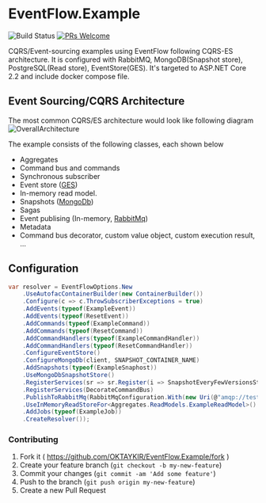 # EventFlow.Example
![Build Status](https://github.com/OKTAYKIR/EventFlow.Example/workflows/CI/badge.svg)
[![PRs Welcome](https://img.shields.io/badge/PRs-welcome-brightgreen.svg)](#contributing)

CQRS/Event-sourcing examples using EventFlow following CQRS-ES architecture. It is configured with RabbitMQ, MongoDB(Snapshot store), PostgreSQL(Read store), EventStore(GES). It's targeted to ASP.NET Core 2.2 and include docker compose file.

## Event Sourcing/CQRS Architecture
The most common CQRS/ES architecture would look like following diagram
![OverallArchitecture](https://github.com/OKTAYKIR/EventFlow.Example/blob/master/Images/architecture_diagram.png)

The example consists of the following classes, each shown below

- Aggregates
- Command bus and commands
- Synchronous subscriber
- Event store ([GES](https://eventstore.com/))
- In-memory read model.
- Snapshots ([MongoDb](https://www.mongodb.com/))
- Sagas
- Event publising (In-memory, [RabbitMq](https://www.rabbitmq.com/))
- Metadata
- Command bus decorator, custom value object, custom execution result, ...

## Configuration
```c#
var resolver = EventFlowOptions.New
    .UseAutofacContainerBuilder(new ContainerBuilder())
    .Configure(c => c.ThrowSubscriberExceptions = true)
    .AddEvents(typeof(ExampleEvent))
    .AddEvents(typeof(ResetEvent))
    .AddCommands(typeof(ExampleCommand))
    .AddCommands(typeof(ResetCommand))
    .AddCommandHandlers(typeof(ExampleCommandHandler))
    .AddCommandHandlers(typeof(ResetCommandHandler))
    .ConfigureEventStore()
    .ConfigureMongoDb(client, SNAPSHOT_CONTAINER_NAME)
    .AddSnapshots(typeof(ExampleSnaphost))
    .UseMongoDbSnapshotStore()
    .RegisterServices(sr => sr.Register(i => SnapshotEveryFewVersionsStrategy.Default))
    .RegisterServices(DecorateCommandBus)
    .PublishToRabbitMq(RabbitMqConfiguration.With(new Uri(@"amqp://test:test@localhost:5672"), true, 4, "eventflow"))
    .UseInMemoryReadStoreFor<Aggregates.ReadModels.ExampleReadModel>()
    .AddJobs(typeof(ExampleJob))
    .CreateResolver());
```

### Contributing
1. Fork it ( https://github.com/OKTAYKIR/EventFlow.Example/fork )
2. Create your feature branch (`git checkout -b my-new-feature`)
3. Commit your changes (`git commit -am 'Add some feature'`)
4. Push to the branch (`git push origin my-new-feature`)
5. Create a new Pull Request 
